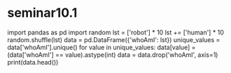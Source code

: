 # seminar10.1
import pandas as pd
import random
lst = ['robot'] * 10
lst += ['human'] * 10
random.shuffle(lst)
data = pd.DataFrame({'whoAmI': lst})
unique_values = data['whoAmI'].unique()
for value in unique_values:
    data[value] = (data['whoAmI'] == value).astype(int)
data = data.drop('whoAmI', axis=1)
print(data.head())
